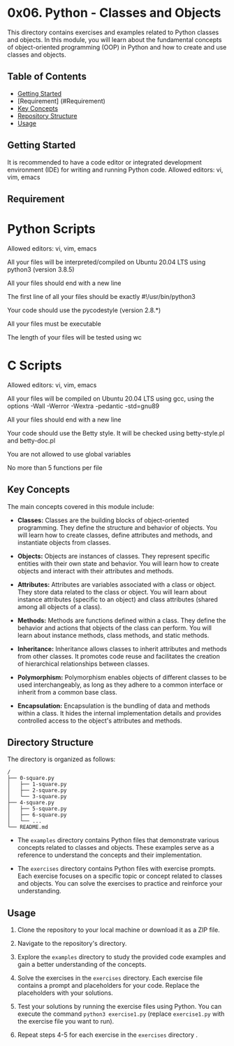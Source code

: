 # 0x06. Python - Classes and Objects

This directory contains exercises and examples related to Python classes and objects. In this module, you will learn about the fundamental concepts of object-oriented programming (OOP) in Python and how to create and use classes and objects.

## Table of Contents
- [Getting Started](#getting-started)
- [Requirement] (#Requirement)
- [Key Concepts](#key-concepts)
- [Repository Structure](#repository-structure)
- [Usage](#usage)


## Getting Started

It is recommended to have a code editor or integrated development environment (IDE) for writing and running Python code. Allowed editors: vi, vim, emacs

## Requirement

# Python Scripts

Allowed editors: vi, vim, emacs

All your files will be interpreted/compiled on Ubuntu 20.04 LTS using python3 (version 3.8.5)

All your files should end with a new line

The first line of all your files should be exactly #!/usr/bin/python3

Your code should use the pycodestyle (version 2.8.*)

All your files must be executable

The length of your files will be tested using wc

# C Scripts

Allowed editors: vi, vim, emacs

All your files will be compiled on Ubuntu 20.04 LTS using gcc, using the options -Wall -Werror -Wextra -pedantic -std=gnu89

All your files should end with a new line

Your code should use the Betty style. It will be checked using betty-style.pl and betty-doc.pl

You are not allowed to use global variables

No more than 5 functions per file

## Key Concepts

The main concepts covered in this module include:

- **Classes:** Classes are the building blocks of object-oriented programming. They define the structure and behavior of objects. You will learn how to create classes, define attributes and methods, and instantiate objects from classes.

- **Objects:** Objects are instances of classes. They represent specific entities with their own state and behavior. You will learn how to create objects and interact with their attributes and methods.

- **Attributes:** Attributes are variables associated with a class or object. They store data related to the class or object. You will learn about instance attributes (specific to an object) and class attributes (shared among all objects of a class).

- **Methods:** Methods are functions defined within a class. They define the behavior and actions that objects of the class can perform. You will learn about instance methods, class methods, and static methods.

- **Inheritance:** Inheritance allows classes to inherit attributes and methods from other classes. It promotes code reuse and facilitates the creation of hierarchical relationships between classes.

- **Polymorphism:** Polymorphism enables objects of different classes to be used interchangeably, as long as they adhere to a common interface or inherit from a common base class.

- **Encapsulation:** Encapsulation is the bundling of data and methods within a class. It hides the internal implementation details and provides controlled access to the object's attributes and methods.

## Directory Structure

The directory is organized as follows:

```
/
├── 0-square.py
│   ├── 1-square.py
│   ├── 2-square.py
│   └── 3-square.py
├── 4-square.py
│   ├── 5-square.py
│   ├── 6-square.py
│   └── ...
└── README.md
```

- The `examples` directory contains Python files that demonstrate various concepts related to classes and objects. These examples serve as a reference to understand the concepts and their implementation.

- The `exercises` directory contains Python files with exercise prompts. Each exercise focuses on a specific topic or concept related to classes and objects. You can solve the exercises to practice and reinforce your understanding.

## Usage

1. Clone the repository to your local machine or download it as a ZIP file.

2. Navigate to the repository's directory.

3. Explore the `examples` directory to study the provided code examples and gain a better understanding of the concepts.

4. Solve the exercises in the `exercises` directory. Each exercise file contains a prompt and placeholders for your code. Replace the placeholders with your solutions.

5. Test your solutions by running the exercise files using Python. You can execute the command `python3 exercise1.py` (replace `exercise1.py` with the exercise file you want to run).

6. Repeat steps 4-5 for each exercise in the `exercises` directory .

